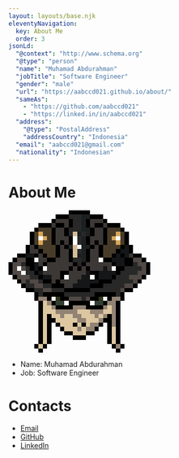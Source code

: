 ```yaml
---
layout: layouts/base.njk
eleventyNavigation:
  key: About Me
  order: 3
jsonLd: 
  "@context": "http://www.schema.org"
  "@type": "person"
  "name": "Muhamad Abdurahman"
  "jobTitle": "Software Engineer"
  "gender": "male"
  "url": "https://aabccd021.github.io/about/"
  "sameAs": 
    - "https://github.com/aabccd021"
    - "https://linked.in/in/aabccd021"
  "address": 
    "@type": "PostalAddress"
    "addressCountry": "Indonesia"
  "email": "aabccd021@gmail.com"
  "nationality": "Indonesian"
---
```

# About Me

<svg width="20em" height="20em" xmlns="http://www.w3.org/2000/svg" viewBox="0 -0.5 33 33" shape-rendering="crispEdges">
<path stroke="#000000" d="M14 0h5M11 1h3M19 1h3M10 2h1M14 2h1M18 2h1M22 2h1M7 3h3M11 3h2M14 3h1M18 3h1M20 3h2M23 3h3M6 4h1M10 4h1M13 4h1M19 4h1M22 4h1M26 4h1M5 5h1M10 5h1M13 5h1M19 5h1M22 5h1M27 5h1M5 6h1M10 6h1M14 6h1M18 6h1M22 6h1M27 6h1M5 7h1M10 7h1M12 7h1M14 7h1M18 7h1M20 7h1M22 7h1M27 7h1M4 8h1M6 8h1M11 8h1M13 8h1M19 8h1M21 8h1M26 8h1M28 8h1M4 9h1M7 9h1M11 9h1M14 9h1M18 9h1M21 9h1M25 9h1M28 9h1M2 10h2M6 10h1M8 10h1M11 10h1M14 10h1M18 10h1M21 10h1M24 10h1M26 10h1M29 10h2M1 11h1M4 11h2M9 11h2M14 11h1M18 11h1M22 11h2M27 11h2M31 11h1M0 12h1M4 12h2M8 12h1M15 12h1M17 12h1M24 12h1M27 12h2M32 12h1M0 13h1M5 13h1M7 13h1M14 13h1M16 13h1M18 13h1M25 13h2M32 13h1M0 14h1M6 14h1M12 14h2M19 14h2M25 14h1M32 14h1M1 15h1M7 15h1M12 15h1M20 15h1M24 15h1M31 15h1M2 16h1M8 16h2M11 16h1M21 16h3M30 16h1M3 17h1M10 17h3M19 17h3M29 17h1M4 18h2M13 18h6M27 18h2M6 19h1M8 19h5M20 19h5M26 19h1M6 20h1M9 20h1M12 20h2M19 20h2M23 20h1M26 20h1M7 21h1M10 21h1M14 21h5M22 21h1M25 21h1M7 22h1M11 22h4M18 22h4M25 22h1M7 23h1M25 23h1M7 24h1M9 24h1M23 24h1M25 24h1M7 25h1M9 25h2M22 25h2M25 25h1M7 26h1M9 26h1M11 26h1M15 26h1M17 26h1M21 26h1M23 26h1M25 26h1M7 27h1M9 27h1M12 27h1M20 27h1M23 27h1M25 27h1M7 28h1M9 28h1M13 28h2M18 28h2M23 28h1M25 28h1M7 29h1M9 29h1M15 29h3M23 29h1M25 29h1M7 30h1M9 30h1M23 30h1M25 30h1M6 31h1M8 31h1M24 31h1M26 31h1M7 32h1M25 32h1" />
<path stroke="#282828" d="M14 1h3M15 2h2M15 3h2M14 4h3M14 5h1M17 5h1M16 6h1M16 7h1M14 8h1M16 9h1M15 11h2M3 12h1M16 12h1M29 12h1M4 13h1M27 13h4M4 14h2M26 14h4M5 15h2M25 15h3M4 16h1M7 16h1M24 16h5M4 17h2M8 17h2M22 17h5M6 18h2M10 18h3M19 18h7M7 19h1M13 19h7M25 19h1M17 20h1" />
<path stroke="#1d2021" d="M17 1h2M17 2h1M17 3h1M17 4h2M16 5h1M18 5h1M17 6h1M17 7h1M17 8h2M17 9h1M16 10h2M17 11h1" />
<path stroke="#3c3836" d="M11 2h3M19 2h3M10 3h1M13 3h1M19 3h1M22 3h1M11 4h2M20 4h2M11 5h2M20 5h2M11 6h3M19 6h3M11 7h1M13 7h1M19 7h1M21 7h1M5 8h1M12 8h1M20 8h1M5 9h2M12 9h2M19 9h2M7 10h1M12 10h2M19 10h2M28 10h1M7 11h2M11 11h3M19 11h2M7 12h1M9 12h6M18 12h6M9 13h5M15 13h1M17 13h1M19 13h3M23 13h1M8 14h4M14 14h4M10 15h2M14 15h3M10 16h1M12 16h4M13 17h2" />
<path stroke="#d4be98" d="M15 5h1M15 8h1M15 9h1M15 10h1" />
<path stroke="#ffffff" d="M7 6h1M15 6h1M25 6h1M15 7h1M16 8h1M6 11h1M21 11h1M2 13h1M8 13h1M24 13h1M3 14h1M13 15h1M19 15h1M10 20h1M22 20h1M13 21h1M19 21h1" />
<path stroke="#141617" d="M27 8h1M26 9h2M4 10h2M25 10h1M27 10h1M24 11h3M6 12h1M25 12h2M6 13h1M22 13h1M7 14h1M18 14h1M21 14h4M8 15h2M17 15h2M21 15h3M16 16h5M15 17h4" />
<path stroke="#504945" d="M2 11h2M29 11h2M1 12h2M30 12h2M1 13h1M3 13h1M31 13h1M1 14h2M30 14h2M2 15h3M28 15h3M3 16h1M5 16h2M29 16h1M6 17h2M27 17h2M8 18h2M26 18h1M14 20h3M18 20h1" />
<path stroke="#928374" d="M7 20h2M24 20h2M9 21h1M23 21h2M10 22h1M15 22h3M22 22h1M24 22h1M11 23h5M19 23h3M24 23h1M12 24h1M15 24h2M20 24h1M22 24h1M24 24h1M16 25h2M21 25h1M24 25h1M19 26h2M24 26h1M16 27h1M18 27h2M25 31h1" />
<path stroke="#ddc7a1" d="M8 21h1M8 22h2M23 22h1M8 23h3M16 23h3M22 23h2M8 24h1M10 24h2M13 24h2M17 24h3M21 24h1M8 25h1M11 25h5M18 25h3M8 26h1M12 26h3M16 26h1M18 26h1M8 27h1M13 27h3M17 27h1M24 27h1M8 28h1M15 28h3M24 28h1M8 29h1M24 29h1M8 30h1M24 30h1M7 31h1" />
<path stroke="#473c29" d="M7 4h3M23 4h3M6 5h1M8 5h2M23 5h2M26 5h1M6 6h1M9 6h1M23 6h1M26 6h1M6 7h1M8 7h2M23 7h2M26 7h1M7 8h4M22 8h4M8 9h3M22 9h3M9 10h2M22 10h2" />
<path stroke="#d8a657" d="M7 5h1M25 5h1M8 6h1M24 6h1M7 7h1M25 7h1" />
<path stroke="#32361a" d="M11 20h1M21 20h1" />
<path stroke="#333e34" d="M11 21h2M20 21h2" />
</svg>

- Name: Muhamad Abdurahman
- Job: Software Engineer

# Contacts

- [Email](mailto:aabccd021@gmail.com)
- [GitHub](https://github.com/aabccd021)
- [LinkedIn](https://linked.in/in/aabccd021)
